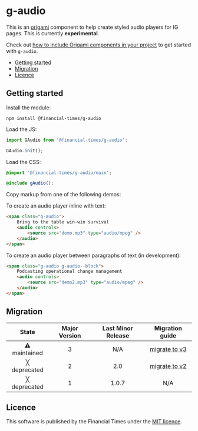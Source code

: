 # g-audio

This is an [origami](http://origami.ft.com/) component to help create styled audio players for IG pages. This is currently **experimental**.

Check out [how to include Origami components in your project](https://origami.ft.com/docs/components/#including-origami-components-in-your-project) to get started with `g-audio`.

- [Getting started](#getting-started)
- [Migration](#migration)
- [Licence](#licence)

## Getting started

Install the module:

```
npm install @financial-times/g-audio
```

Load the JS:

```js
import GAudio from '@financial-times/g-audio';

GAudio.init();
```

Load the CSS:

```scss
@import '@financial-times/g-audio/main';

@include gAudio();
```

Copy markup from one of the following demos:

To create an audio player inline with text:

```html
<span class="g-audio">
	Bring to the table win-win survival
	<audio controls>
		<source src="demo.mp3" type="audio/mpeg" />
	</audio>
</span>
```

To create an audio player between paragraphs of text (in development):

```html
<span class="g-audio g-audio--block">
	Podcasting operational change management
	<audio controls>
		<source src="demo2.mp3" type="audio/mpeg" />
	</audio>
</span>
```

## Migration

|    State     | Major Version | Last Minor Release |                    Migration guide                    |
| :----------: | :-----------: | :----------------: | :---------------------------------------------------: |
| ⚠ maintained |       3       |        N/A         | [migrate to v3](MIGRATION.md#migrating-from-v2-to-v3) |
| ╳ deprecated |       2       |        2.0         | [migrate to v2](MIGRATION.md#migrating-from-v1-to-v2) |
| ╳ deprecated |       1       |       1.0.7        |                          N/A                          |

## Licence

This software is published by the Financial Times under the [MIT licence](http://opensource.org/licenses/MIT).
